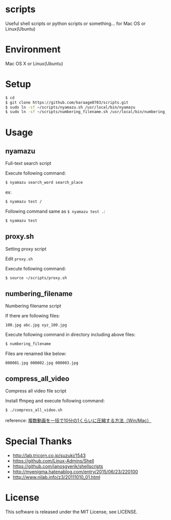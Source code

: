 # scripts
Useful shell scripts or python scripts or something... for Mac OS or Linux(Ubuntu)


# Environment
Mac OS X or Linux(Ubuntu)

# Setup
```sh
$ cd
$ git clone https://github.com/karaage0703/scripts.git
$ sudo ln -sf ~/scripts/nyamazu.sh /usr/local/bin/nyamazu
$ sudo ln -sf ~/scripts/numbering_filename.sh /usr/local/bin/numbering_filename
```

# Usage
## nyamazu
Full-text search script

Execute following command:
```sh
$ nyamazu search_word search_place
```

ex:
```sh
$ nyamazu test /
```

Following command same as `$ nyamazu test .`:
```sh
$ nyamazu test 
```

## proxy.sh
Setting proxy script

Edit `proxy.sh` 

Execute following command:
```sh
$ source ~/scripts/proxy.sh
```

## numbering_filename
Numbering filename script


If there are following files:
```
100.jpg abc.jpg xyz_100.jpg
```

Execute following command in directory including above files:
```sh
$ numbering_filename
```

Files are renamed like below:
```
000001.jpg 000002.jpg 000003.jpg
```

## compress_all_video
Compress all video file script

Install ffmpeg and execute following command:

```sh
$ ./compress_all_video.sh
```

reference: [複数動画を一括で10分の1くらいに圧縮する方法（Win/Mac）](https://zenn.dev/karaage0703/articles/2fa835a1cbe250)

# Special Thanks
- http://lab.tricorn.co.jp/suzuki/1543
- https://github.com/Linux-Admins/Shell
- https://github.com/janosgyerik/shellscripts
- http://myenigma.hatenablog.com/entry/2015/06/23/220100
- http://www.nilab.info/z3/20111010_01.html


# License
This software is released under the MIT License, see LICENSE.
